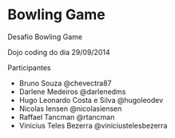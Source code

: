 Bowling Game
============


Desafio Bowling Game

Dojo coding do dia 29/09/2014

Participantes
 - Bruno Souza @chevectra87
 - Darlene Medeiros @darlenedms
 - Hugo Leonardo Costa e Silva @hugoleodev
 - Nicolas Iensen @nicolasiensen
 - Raffael Tancman @rtancman
 - Vinicius Teles Bezerra @viniciustelesbezerra

